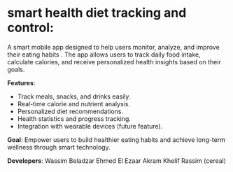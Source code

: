 # smart health diet tracking and control:
A smart mobile app designed to help users monitor, analyze, and improve their eating habits . 
The app allows users to track daily food intake, calculate calories, and receive personalized health insights based on their goals.

**Features**:
- Track meals, snacks, and drinks easily.  
- Real-time calorie and nutrient analysis.  
- Personalized diet recommendations.  
- Health statistics and progress tracking.  
- Integration with wearable devices (future feature).

**Goal**:
Empower users to build healthier eating habits and achieve long-term wellness through smart technology.

**Developers**:
Wassim Beladzar
Ehmed El Ezaar
Akram 
Khelif Rassim (cereal)
